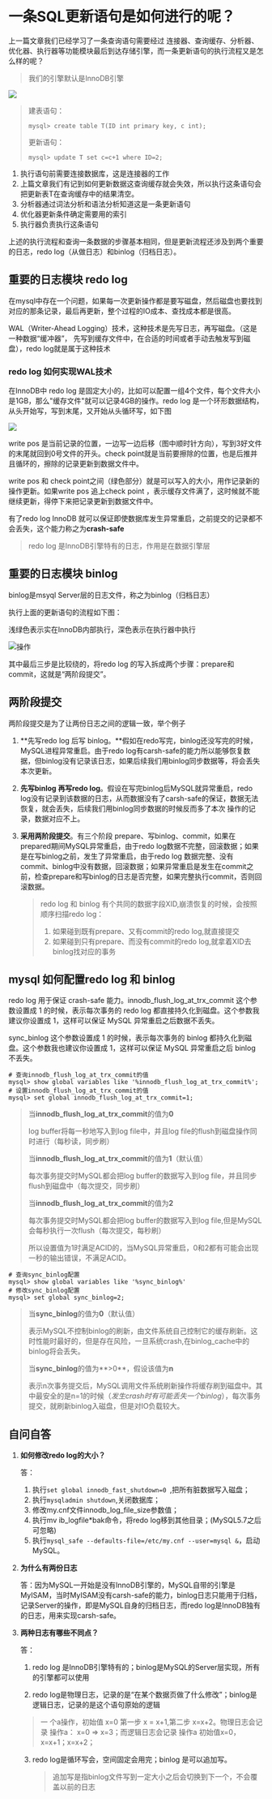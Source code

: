 # 一条SQL更新语句是如何进行的呢？

上一篇文章我们已经学习了一条查询语句需要经过 连接器、查询缓存、分析器、优化器、执行器等功能模块最后到达存储引擎，而一条更新语句的执行流程又是怎么样的呢？

> 我们的引擎默认是InnoDB引擎

![](../images/mysql45/picture/mysql45-02-01.png)

> 建表语句：
>
> ```mysql
> mysql> create table T(ID int primary key, c int);
> ```
>
> 更新语句：
>
> ```mysql
> mysql> update T set c=c+1 where ID=2;
> ```
>
> 

1. 执行语句前需要连接数据库，这是连接器的工作
2. 上篇文章我们有记到如何更新数据这查询缓存就会失效，所以执行这条语句会把更新表T在查询缓存中的结果清空。
3. 分析器通过词法分析和语法分析知道这是一条更新语句
4. 优化器更新条件确定需要用的索引
5. 执行器负责执行这条语句

上述的执行流程和查询一条数据的步骤基本相同，但是更新流程还涉及到两个重要的日志，redo log（从做日志）和binlog（归档日志）。

## 重要的日志模块 redo log

在mysql中存在一个问题，如果每一次更新操作都是要写磁盘，然后磁盘也要找到对应的那条记录，最后再更新，整个过程的IO成本、查找成本都是很高。

WAL（Writer-Ahead Logging）技术，这种技术是先写日志，再写磁盘。（这是一种数据“缓冲器”， 先写到缓存文件中，在合适的时间或者手动去触发写到磁盘），redo log就是属于这种技术

###  redo log 如何实现WAL技术

在InnoDB中 redo log 是固定大小的，比如可以配置一组4个文件，每个文件大小是1GB，那么"缓存文件"就可以记录4GB的操作。redo log 是一个环形数据结构，从头开始写，写到末尾，又开始从头循环写，如下图

![]( ../images/mysql45/picture/mysql45-02-02.png) 

write pos 是当前记录的位置，一边写一边后移（图中顺时针方向），写到3好文件的末尾就回到0号文件的开头。check point就是当前要擦除的位置，也是后推并且循环的，擦除的记录更新到数据文件中。

write pos 和 check point之间（绿色部分）就是可以写入的大小，用作记录新的操作更新。如果write pos 追上check point ，表示缓存文件满了，这时候就不能继续更新，得停下来把记录更新到数据文件中。

有了redo log InnoDB 就可以保证即使数据库发生异常重启，之前提交的记录都不会丢失，这个能力称之为**crash-safe**

> redo log 是InnoDB引擎特有的日志，作用是在数据引擎层

##  重要的日志模块 binlog

binlog是msyql Server层的日志文件，称之为binlog（归档日志）

执行上面的更新语句的流程如下图：

浅绿色表示实在InnoDB内部执行，深色表示在执行器中执行

![操作](../images/mysql45/picture/mysql45-02-03.png)

其中最后三步是比较绕的，将redo log 的写入拆成两个步骤：prepare和commit，这就是“两阶段提交”。

## 两阶段提交

两阶段提交是为了让两份日志之间的逻辑一致，举个例子

1. **先写redo log 后写 binlog。**假如在redo写完，binlog还没写完的时候，MySQL进程异常重启。由于redo log有carsh-safe的能力所以能够恢复数据，但binlog没有记录该日志，如果后续我们用binlog同步数据等，将会丢失本次更新。

2. **先写binlog 再写redo log**。假设在写完binlog后MySQL就异常重启，redo log没有记录到该数据的日志，从而数据没有了carsh-safe的保证，数据无法恢复，就会丢失，后续我们用binlog同步数据的时候反而多了本次 操作的记录，数据对应不上。

3. **采用两阶段提交**。有三个阶段 prepare、写binlog、commit，如果在prepared期间MySQL异常重启，由于redo log数据不完整，回滚数据；如果是在写binlog之前，发生了异常重启，由于redo log 数据完整、没有commit、binlog中没有数据，回滚数据；如果异常重启是发生在commit之前，检查prepare和写binlog的日志是否完整，如果完整执行commit，否则回滚数据。

   > redo log 和 binlog 有个共同的数据字段XID,崩溃恢复的时候，会按照顺序扫描redo log：
   >
   > 1.   如果碰到既有prepare、又有commit的redo log,就直接提交 
   > 2.  如果碰到只有prepare、而没有commit的redo log,就拿着XID去binlog找对应的事务 

## mysql 如何配置redo log 和 binlog

redo log 用于保证 crash-safe 能力。innodb_flush_log_at_trx_commit 这个参数设置成 1 的时候，表示每次事务的 redo log 都直接持久化到磁盘。这个参数我建议你设置成 1，这样可以保证 MySQL 异常重启之后数据不丢失。

 sync_binlog 这个参数设置成 1 的时候，表示每次事务的 binlog 都持久化到磁盘。这个参数我也建议你设置成 1，这样可以保证 MySQL 异常重启之后 binlog 不丢失。 

```mysql
# 查询innodb_flush_log_at_trx_commit的值
mysql> show global variables like '%innodb_flush_log_at_trx_commit%';
# 设置innodb_flush_log_at_trx_commit的值
mysql> set global innodb_flush_log_at_trx_commit=1;
```

> 当**innodb_flush_log_at_trx_commit**的值为**0**
>
> log buffer将每一秒地写入到log file中，并且log file的flush到磁盘操作同时进行（每秒读，同步刷）
>
> 当**innodb_flush_log_at_trx_commit**的值为**1**（默认值）
>
> 每次事务提交时MySQL都会把log buffer的数据写入到log file，并且同步flush到磁盘中（每次提交，同步刷）
>
> 当**innodb_flush_log_at_trx_commit**的值为**2**
>
> 每次事务提交时MySQL都会把log buffer的数据写入到log file,但是MySQL会每秒执行一次flush（每次提交，每秒刷）
>
> 所以设置值为1时满足ACID的，当MySQL异常重启，0和2都有可能会出现一秒的输出错误，不满足ACID。

```mysql
# 查询sync_binlog配置
mysql> show global variables like '%sync_binlog%'
# 修改sync_binlog配置
mysql> set global sync_binlog=2;
```

>当**sync_binlog**的值为**0**（默认值）
>
>表示MySQL不控制binlog的刷新，由文件系统自己控制它的缓存刷新。这时性能时最好的，但是存在风险，一旦系统crash,在binlog_cache中的binlog将会丢失。
>
>当**sync_binlog**的值为**>0**，假设该值为**n**
>
>表示n次事务提交后，MySQL调用文件系统刷新操作将缓存刷到磁盘中。其中最安全的是n=1的时候（*发生crash时有可能丢失一个binlog*），每次事务提交，就刷新binlog入磁盘，但是对IO负载较大。

## 自问自答

1. **如何修改redo log的大小？**

   答：

   1. 执行`set global innodb_fast_shutdown=0 `,把所有脏数据写入磁盘；
   2. 执行`mysqladmin shutdown`,关闭数据库；
   3. 修改my.cnf文件innodb_log_file_size参数值；
   4. 执行mv ib_logfile*bak命令，将redo log移到其他目录；(MySQL5.7之后可忽略)
   5. 执行`mysql_safe --defaults-file=/etc/my.cnf --user=mysql &`，启动MySQL。

2. **为什么有两份日志**

   答：因为MySQL一开始是没有InnoDB引擎的，MySQL自带的引擎是MyISAM，当时MyISAM没有carsh-safe的能力，binlog日志只能用于归档，记录Server的操作，即是MySQL自身的归档日志，而redo log是InnoDB独有的日志，用来实现carsh-safe。

3. **两种日志有哪些不同点？**

   答：

   1. redo log 是InnoDB引擎特有的；binlog是MySQL的Server层实现，所有的引擎都可以使用

   2. redo log是物理日志，记录的是“在某个数据页做了什么修改”；binlog是逻辑日志，记录的是这个语句原始的逻辑

   > 一 个a操作，初始值 x=0 第一步 x = x+1,第二步 x=x+2。物理日志会记录 操作a： x=0  => x=3；而逻辑日志会记录 操作a 初始值x=0，x=x+1；x=x+2；

   3. redo log是循环写会，空间固定会用完；binlog 是可以追加写。

      > 追加写是指binlog文件写到一定大小之后会切换到下一个，不会覆盖以前的日志
